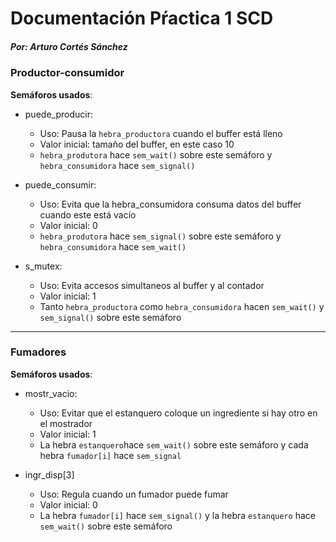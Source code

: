 # Documentación Pŕactica 1 SCD
##### Por: Arturo Cortés Sánchez

### Productor-consumidor

**Semáforos usados**:

*  puede_producir:
	* Uso: Pausa la `hebra_productora` cuando el buffer está lleno
	* Valor inicial: tamaño del buffer, en este caso 10
	* `hebra_produtora` hace `sem_wait()` sobre este semáforo y `hebra_consumidora` hace `sem_signal()`

*  puede_consumir:
	* Uso: Evita que la hebra_consumidora consuma datos del buffer cuando este está vacío
	* Valor inicial: 0
	* `hebra_produtora` hace `sem_signal()` sobre este semáforo y `hebra_consumidora` hace `sem_wait()`

*  s_mutex:
	* Uso: Evita accesos simultaneos al buffer y al contador
	* Valor inicial: 1
	* Tanto `hebra_productora` como `hebra_consumidora` hacen `sem_wait()` y `sem_signal()` sobre este semáforo


---

### Fumadores

**Semáforos usados**:

* mostr_vacio:
	* Uso: Evitar que el estanquero coloque un ingrediente si hay otro en el mostrador
	* Valor inicial: 1
	* La hebra `estanquero`hace `sem_wait()` sobre este semáforo y cada hebra `fumador[i]` hace `sem_signal`
	
* ingr_disp[3]
	* Uso: Regula cuando un fumador puede fumar
	* Valor inicial: 0
	* La hebra `fumador[i]` hace `sem_signal()` y la hebra `estanquero` hace `sem_wait()` sobre este semáforo